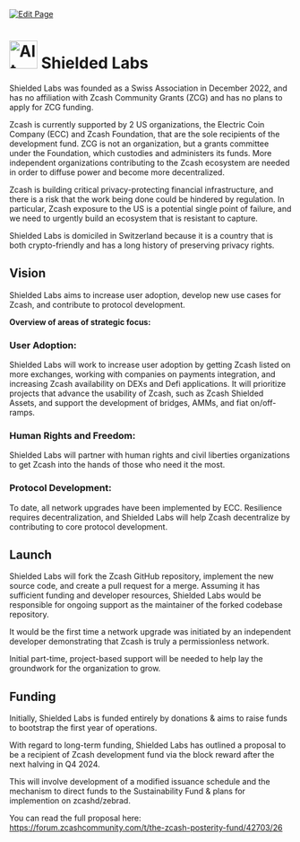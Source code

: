 <a href="https://github.com/henryquincy/zechub/edit/main/site/Zcash_Organizations/Shielded_Labs.md" target="_blank">
  <img src="https://img.shields.io/badge/Edit-blue" alt="Edit Page"/>
</a>

# <img src="https://i.ibb.co/B31jLSb/image-2024-02-03-170120205.png" alt="Alt Text" width="50"/>    Shielded Labs


Shielded Labs was founded as a Swiss Association in December 2022, and has no affiliation with Zcash Community Grants (ZCG) and has no plans to apply for ZCG funding.

Zcash is currently supported by 2 US organizations, the Electric Coin Company (ECC) and Zcash Foundation, that are the sole recipients of the development fund. ZCG is not an organization, but a grants committee under the Foundation, which custodies and administers its funds. More independent organizations contributing to the Zcash ecosystem are needed in order to diffuse power and become more decentralized.

Zcash is building critical privacy-protecting financial infrastructure, and there is a risk that the work being done could be hindered by regulation. In particular, Zcash exposure to the US is a potential single point of failure, and we need to urgently build an ecosystem that is resistant to capture.  

Shielded Labs is domiciled in Switzerland because it is a country that is both crypto-friendly and has a long history of preserving privacy rights.

## Vision

Shielded Labs aims to increase user adoption, develop new use cases for Zcash, and contribute to protocol development. 

**Overview of areas of strategic focus:** 

### User Adoption: 

Shielded Labs will work to increase user adoption by getting Zcash listed on more exchanges, working with companies on payments integration, and increasing Zcash availability on DEXs and Defi applications. It will prioritize projects that advance the usability of Zcash, such as Zcash Shielded Assets, and support the development of bridges, AMMs, and fiat on/off-ramps.

### Human Rights and Freedom: 

Shielded Labs will partner with human rights and civil liberties organizations to get Zcash into the hands of those who need it the most.

### Protocol Development: 

To date, all network upgrades have been implemented by ECC. Resilience requires decentralization, and Shielded Labs will help Zcash decentralize by contributing to core protocol development.

## Launch

Shielded Labs will fork the Zcash GitHub repository, implement the new source code, and create a pull request for a merge. Assuming it has sufficient funding and developer resources, Shielded Labs would be responsible for ongoing support as the maintainer of the forked codebase repository.

It would be the first time a network upgrade was initiated by an independent developer demonstrating that Zcash is truly a permissionless network.

Initial part-time, project-based support will be needed to help lay the groundwork for the organization to grow.

## Funding

Initially, Shielded Labs is funded entirely by donations & aims to raise funds to bootstrap the first year of operations. 

With regard to long-term funding, Shielded Labs has outlined a proposal to be a recipient of Zcash development fund via the block reward after the next halving in Q4 2024. 

This will involve development of a modified issuance schedule and the mechanism to direct funds to the Sustainability Fund & plans for implemention on zcashd/zebrad. 

You can read the full proposal here:
https://forum.zcashcommunity.com/t/the-zcash-posterity-fund/42703/26
